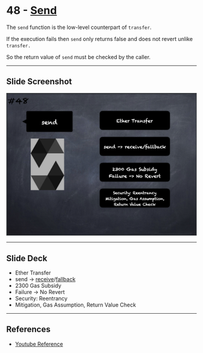 # 48 - [Send](Send.md)
The `send` function is the low-level counterpart of `transfer`. 

If the execution fails then `send` only returns false and does not revert unlike `transfer.` 

So the return value of `send` must be checked by the caller.

___
## Slide Screenshot
![048.png](../images/solidity101/048.png)
___
## Slide Deck
- Ether Transfer
- send -> [receive](Receive%20Function.md)/[fallback](Fallback%20Function.md)
- 2300 Gas Subsidy
- Failure -> No Revert
- Security: Reentrancy
- Mitigation, Gas Assumption, Return Value Check
___
## References
- [Youtube Reference](https://youtu.be/6VIJpze1jbU?t=1075)


